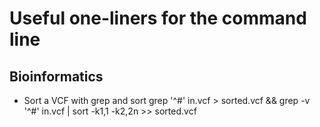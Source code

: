 # Useful one-liners for the command line

## Bioinformatics

* Sort a VCF with grep and sort
    grep '^#' in.vcf > sorted.vcf && grep -v '^#' in.vcf |  sort -k1,1 -k2,2n >> sorted.vcf
